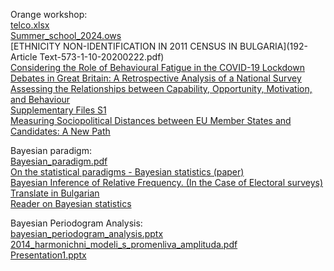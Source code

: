Orange workshop:  
[telco.xlsx](telco.xlsx)  
[Summer_school_2024.ows](Summer_school_2025.ows)   
[ETHNICITY NON-IDENTIFICATION IN 2011 CENSUS IN BULGARIA](192-Article Text-573-1-10-20200222.pdf)  
[Considering the Role of Behavioural Fatigue in the COVID-19 Lockdown Debates in Great Britain: A Retrospective Analysis of a National Survey Assessing the Relationships between Capability, Opportunity, Motivation, and Behaviour](behavsci-14-00852-with-cover.pdf)   
[Supplementary Files S1](behavsci-3142676-supplementary.pdf)   
[Measuring Sociopolitical Distances between EU Member States and Candidates: A New Path](maxcap_wp_15.pdf)   

Bayesian paradigm:  
[Bayesian_paradigm.pdf](Bayesian_paradigm.pdf)  
[On the statistical paradigms - Bayesian statistics (paper)](https://kaloyan-haralampiev.info/wp-content/uploads/2010/03/doklad-1.pdf)  
[Bayesian Inference of Relative Frequency. (In the Case of Electoral surveys)](https://kaloyan-haralampiev.info/wp-content/uploads/2010/03/article1.pdf) [Translate in Bulgarian](https://kaloyan-haralampiev.info/wp-content/uploads/2010/03/prevod-article1.pdf)  
[Reader on Bayesian statistics](https://kaloyan-haralampiev.info/wp-content/uploads/2010/03/reader_Bayes_very_new_Internet1.pdf)  

Bayesian Periodogram Analysis:  
[bayesian_periodogram_analysis.pptx](bayesian_periodogram_analysis.pptx)  
[2014_harmonichni_modeli_s_promenliva_amplituda.pdf](2014_harmonichni_modeli_s_promenliva_amplituda.pdf)  
[Presentation1.pptx](Presentation1.pptx)  
